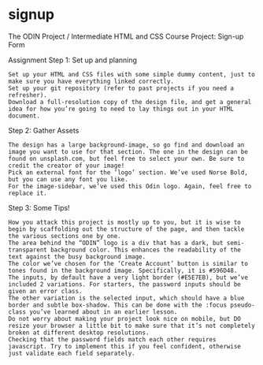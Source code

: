 # signup


The ODIN Project / Intermediate HTML and CSS Course
Project: Sign-up Form



Assignment
Step 1: Set up and planning

    Set up your HTML and CSS files with some simple dummy content, just to make sure you have everything linked correctly.
    Set up your git repository (refer to past projects if you need a refresher).
    Download a full-resolution copy of the design file, and get a general idea for how you’re going to need to lay things out in your HTML document.

Step 2: Gather Assets

    The design has a large background-image, so go find and download an image you want to use for that section. The one in the design can be found on unsplash.com, but feel free to select your own. Be sure to credit the creator of your image!
    Pick an external font for the ‘logo’ section. We’ve used Norse Bold, but you can use any font you like.
    For the image-sidebar, we’ve used this Odin logo. Again, feel free to replace it.

Step 3: Some Tips!

    How you attack this project is mostly up to you, but it is wise to begin by scaffolding out the structure of the page, and then tackle the various sections one by one.
    The area behind the “ODIN” logo is a div that has a dark, but semi-transparent background color. This enhances the readability of the text against the busy background image.
    The color we’ve chosen for the ‘Create Account’ button is similar to tones found in the background image. Specifically, it is #596D48.
    The inputs, by default have a very light border (#E5E7EB), but we’ve included 2 variations. For starters, the password inputs should be given an error class.
    The other variation is the selected input, which should have a blue border and subtle box-shadow. This can be done with the :focus pseudo-class you’ve learned about in an earlier lesson.
    Do not worry about making your project look nice on mobile, but DO resize your browser a little bit to make sure that it’s not completely broken at different desktop resolutions.
    Checking that the password fields match each other requires javascript. Try to implement this if you feel confident, otherwise just validate each field separately.

